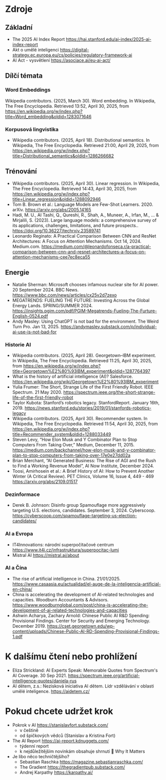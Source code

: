 # Zdroje

## Základní

- The 2025 AI Index Report https://hai.stanford.edu/ai-index/2025-ai-index-report
- Akt o umělé inteligenci https://digital-strategy.ec.europa.eu/cs/policies/regulatory-framework-ai
- AI Act - vysvětlení https://asociace.ai/eu-ai-act/

## Dílčí témata

### Word Embeddings

Wikipedia contributors. (2025, March 30). Word embedding. In Wikipedia, The Free Encyclopedia. Retrieved 13:52, April 30, 2025, from https://en.wikipedia.org/w/index.php?title=Word_embedding&oldid=1283071646

### Korpusová lingvistika

- Wikipedia contributors. (2025, April 18). Distributional semantics. In Wikipedia, The Free Encyclopedia. Retrieved 21:00, April 29, 2025, from https://en.wikipedia.org/w/index.php?title=Distributional_semantics&oldid=1286266682

## Trénování

- Wikipedia contributors. (2025, April 30). Linear regression. In Wikipedia, The Free Encyclopedia. Retrieved 14:43, April 30, 2025, from https://en.wikipedia.org/w/index.php?title=Linear_regression&oldid=1288092946
- Tom B. Brown et al.: Language Models are Few-Shot Learners. 2020. arXiv. https://arxiv.org/abs/2005.14165
- Hadi, M. U., Al Tashi, Q., Qureshi, R., Shah, A., Muneer, A., Irfan, M., … & Mirjalili, S. (2023). Large language models: a comprehensive survey of its applications, challenges, limitations, and future prospects.. https://doi.org/10.36227/techrxiv.23589741
- Leonardo Reginato: A Practical Comparison Between CNN and ResNet Architectures: A Focus on Attention Mechanisms. Oct 14, 2024. Medium.com. https://medium.com/@leonardofonseca.r/a-practical-comparison-between-cnn-and-resnet-architectures-a-focus-on-attention-mechanisms-cee7ec8eca55

## Energie

- Natalie Sherman: Microsoft chooses infamous nuclear site for AI power. 20 September 2024. BBC News. https://www.bbc.com/news/articles/cx25v2d7zexo
- MEGATRENDS: FUELING THE FUTURE: Investing Across the Global Energy Lands. SPRING/SUMMER 2024. https://insights.pgim.com/pdf/PGIM-Megatrends-Fueling-The-Furture-English-0524.pdf
- Andy Masley: Using ChatGPT is not bad for the environment. The Weird Turn Pro. Jan 13, 2025. https://andymasley.substack.com/p/individual-ai-use-is-not-bad-for

### Historie AI

- Wikipedia contributors. (2025, April 28). Georgetown–IBM experiment. In Wikipedia, The Free Encyclopedia. Retrieved 11:25, April 30, 2025, from https://en.wikipedia.org/w/index.php?title=Georgetown%E2%80%93IBM_experiment&oldid=1287764397
- What is the history of artificial intelligence (AI)? Salesforce. https://en.wikipedia.org/wiki/Georgetown%E2%80%93IBM_experiment
- Yulia Frumer: The Short, Strange Life of the First Friendly Robot. IEEE Spectrum. 21 May 2020. https://spectrum.ieee.org/the-short-strange-life-of-the-first-friendly-robot
- Taylor Kubota: Stanford’s robotics legacy. StanfordReport. January 16th, 2019. https://news.stanford.edu/stories/2019/01/stanfords-robotics-legacy
- Wikipedia contributors. (2025, April 30). Recommender system. In Wikipedia, The Free Encyclopedia. Retrieved 11:54, April 30, 2025, from https://en.wikipedia.org/w/index.php?title=Recommender_system&oldid=1288033449
- Steven Levy, “How Elon Musk and Y Combinator Plan to Stop Computers From Taking Over,” Medium, December 11, 2015. https://medium.com/backchannel/how-elon-musk-and-y-combinator-plan-to-stop-computers-from-taking-over-17e0e27dd02a
- Brian Merchant, “AI Generated Business: The Rise of AGI and the Rush to Find a Working Revenue Model”, AI Now Institute, December 2024.
- Toosi, Amirhosein et al.: A Brief History of AI: How to Prevent Another Winter (A Critical Review). PET Clinics, Volume 16, Issue 4, 449 - 469 https://arxiv.org/abs/2109.01517


### Dezinformace

- Derek B. Johnson: Disinfo group Spamouflage more aggressively targeting U.S. elections, candidates. September 3, 2024. Cyberscoop. https://cyberscoop.com/spamouflage-targeting-us-election-candidates/

### AI a Evropa

- IT4Innovations: národní superpočítačové centrum https://www.it4i.cz/infrastruktura/superpocitac-lumi
- Mistral AI https://mistral.ai/about

### AI a Čína

- The rise of artificial intelligence in China. 21/01/2025. https://www.casaasia.eu/actualidad/el-auge-de-la-inteligencia-artificial-en-china/
- China is accelerating the development of AI-related technologies and capacities. Woodburn Accountants & Advisors. https://www.woodburnglobal.com/post/china-is-accelerating-the-development-of-ai-related-technologies-and-capacities
- Ashwin Acharya, Zachary Arnold: Chinese Public AI R&D Spending: Provisional Findings. Center for Security and Emerging Technology. December 2019.  https://cset.georgetown.edu/wp-content/uploads/Chinese-Public-AI-RD-Spending-Provisional-Findings-1.pdf

# K dalšímu čtení nebo prohlížení

- Eliza Strickland: AI Experts Speak: Memorable Quotes from Spectrum's AI Coverage. 30 Sep 2021. https://spectrum.ieee.org/artificial-intelligence-quotes/daniela-rus
- AI dětem, z.s.: Nezisková iniciativa AI dětem. Lídr vzdělávání v oblasti umělé inteligence.  https://aidetem.cz/

# Pokud chcete udržet krok

- Pokrok v AI https://stanislavfort.substack.com/
  - v češtině
  - od špičkových vědců (Stanislav a Kristina Fort)
- The AI Report https://ai-report.kdnuggets.com/
  - týdenní report
  - k nejdůležitějším novinkám obsahuje shrnutí 🤔 Why It Matters
- Je libo něco techničtějšího?
  - Sebastian Raschka https://magazine.sebastianraschka.com/
  - The Gradient https://thegradientpub.substack.com/ 
  - Andrej Karpathy https://karpathy.ai/

